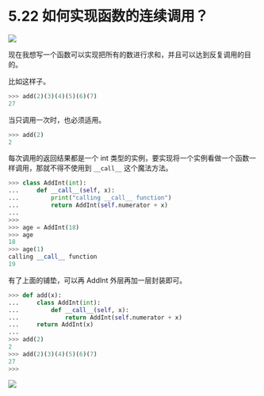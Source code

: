 # 5.22 如何实现函数的连续调用？

![](http://image.iswbm.com/20200804124133.png)

现在我想写一个函数可以实现把所有的数进行求和，并且可以达到反复调用的目的。

比如这样子。

```python
>>> add(2)(3)(4)(5)(6)(7)
27
```

当只调用一次时，也必须适用。

```python
>>> add(2)
2
```

每次调用的返回结果都是一个 int 类型的实例，要实现将一个实例看做一个函数一样调用，那就不得不使用到 `__call__` 这个魔法方法。

```python
>>> class AddInt(int):
...     def __call__(self, x):
...         print("calling __call__ function")
...         return AddInt(self.numerator + x)
...
>>>
>>> age = AddInt(18)
>>> age
18
>>> age(1)
calling __call__ function
19
```

有了上面的铺垫，可以再 AddInt 外层再加一层封装即可。

```python
>>> def add(x):
...     class AddInt(int):
...         def __call__(self, x):
...             return AddInt(self.numerator + x)
...     return AddInt(x)
...
>>> add(2)
2
>>> add(2)(3)(4)(5)(6)(7)
27
>>>
```

![](http://image.iswbm.com/20200607174235.png)
